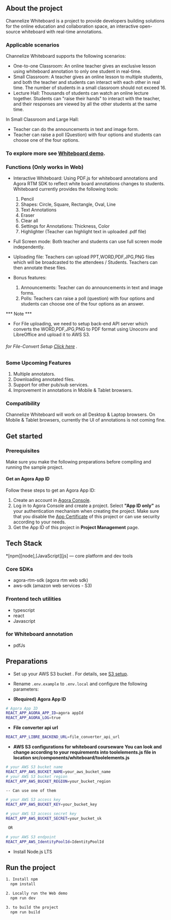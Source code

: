 ﻿## About the project

Channelize Whiteboard is a project to provide developers building solutions for the online education and collaboration space, an interactive open-source whiteboard with real-time annotations.


### Applicable scenarios


Channelize Whiteboard supports the following scenarios:


- One-to-one Classroom: An online teacher gives an exclusive lesson using whiteboard annotation to only one student in real-time.
- Small Classroom: A teacher gives an online lesson to multiple students, and both the teacher and students can interact with each other in real time. The number of students in a small classroom should not exceed 16.
- Lecture Hall: Thousands of students can watch an online lecture together. Students can "raise their hands" to interact with the teacher, and their responses are viewed by all the other students at the same time.


In Small Classroom and Large Hall:
- Teacher can do the announcements in text and image form. 
- Teacher can raise a poll (Question) with four options and students can choose one of the four options.

### To explore more see [Whiteboard demo](https://whiteboard-demo.channelize.io/).

### Functions (Only works in Web)

- Interactive Whiteboard: Using PDF.js for whiteboard annotations and Agora RTM SDK to reflect white board annotations changes to students. Whiteboard currently provides the following tools:
    1. Pencil
    2. Shapes: Circle, Square, Rectangle, Oval, Line
    3. Text Annotations
    4. Eraser
    5. Clear all
    6. Settings for Annotations: Thickness, Color
    7. Highlighter (Teacher can highlight text in uploaded .pdf file)

- Full Screen mode: Both teacher and students can use full screen mode independently.
- Uploading file: Teachers can upload PPT,WORD,PDF,JPG,PNG files which will be broadcasted to   the attendees / Students. Teachers can then annotate these files.
- Bonus features:
    1. Announcements: Teacher can do announcements in text and image forms.
    2. Polls: Teachers can raise a poll (question) with four options and students can choose one of the four options as an answer.

*** Note ***

   -  For File uploading, we need to setup back-end API server which converts the WORD,PDF,JPG,PNG to PDF format using Unoconv and LibreOffice and upload it to AWS S3.

   ###### for File-Convert Setup  [Click here](https://github.com/ChannelizeIO/Channelize-Whiteboard-SDK/tree/Node-File-Convertor-API) .


### Some Upcoming Features

  1. Multiple annotators.
  2. Downloading annotated files.
  3. Support for other pub/sub services.
  4. Improvement in annotations in Mobile & Tablet browsers.


### Compatibility

Channelize Whiteboard will work on all Desktop & Laptop browsers. On Mobile & Tablet browsers, currently the UI of annotations is not coming fine.


## Get started


### Prerequisites 


 Make sure you make the following preparations before compiling and running the sample project.


 #### Get an Agora App ID
 Follow these steps to get an Agora App ID:
  1. Create an account in [Agora Console](https://sso.agora.io/v2/signup).
  2. Log in to Agora Console and create a project. Select **"App ID only"** as your authentication mechanism when creating the project. Make  sure that you disable the [App Certificate](https://docs.agora.io/en/Agora%20Platform/token?platform=All%20Platforms#appcertificate) of  this project or can use security according to your needs.
  3. Get the App ID of this project in **Project Management** page.


 ## Tech Stack
 *[npm][node],[JavaScript][js] — core platform and dev tools


### Core SDKs
 - agora-rtm-sdk (agora rtm web sdk)
 - aws-sdk (amazon web services - S3)


### Frontend tech utilities
 - typescript
 - react 
 - Javascript


### for Whiteboard annotation 
 - pdfJs


## Preparations
 - Set up your AWS S3 bucket . For details, see [S3 setup](https://docs.aws.amazon.com/quickstarts/latest/s3backup/step-1-create-bucket.html).


 - Rename `.env.example` to `.env.local` and configure the following parameters:

  - **(Required) Agora App ID** 
  ```bash
  # Agora App ID
  REACT_APP_AGORA_APP_ID=agora appId
  REACT_APP_AGORA_LOG=true
  ```
 - **File converter api url**
  ```bash
  REACT_APP_LIBRE_BACKEND_URL=file_converter_api_url
  ```

 - **AWS S3 configurations for whiteboard courseware**
   **You can look and change according to your requirements into toolelements.js file in location src/components/whiteboard/toolelements.js**

  ```bash
  # your AWS S3 bucket name
  REACT_APP_AWS_BUCKET_NAME=your_aws_bucket_name
  # your AWS S3 bucket region
  REACT_APP_AWS_BUCKET_REGION=your_bucket_region

  -- Can use one of them

  # your AWS S3 access key
  REACT_APP_AWS_BUCKET_KEY=your_bucket_key

  # your AWS S3 access secret key
  REACT_APP_AWS_BUCKET_SECRET=your_bucket_sk

   OR

  # your AWS S3 endpoint
  REACT_APP_AWS_IdentityPoolId=IdentityPoolId
  ```

- Install Node.js LTS

## Run the project
 ```bash
1. Install npm
   npm install

2. Locally run the Web demo
   npm run dev

3. to build the project
   npm run build
  ```
